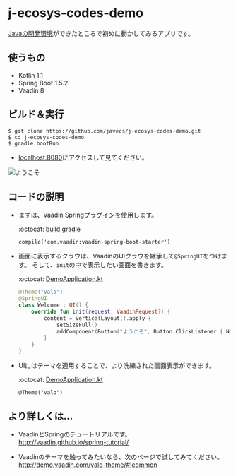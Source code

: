 # j-ecosys-codes-demo
[Javaの開発環境](https://github.com/javecs/j-ecosys)ができたところで初めに動かしてみるアプリです。

## 使うもの
- Kotlin 1.1
- Spring Boot 1.5.2
- Vaadin 8

## ビルド＆実行
```
$ git clone https://github.com/javecs/j-ecosys-codes-demo.git
$ cd j-ecosys-codes-demo
$ gradle bootRun
```
- [localhost:8080](http://localhost:8080/)にアクセスして見てください。

![ようこそ](http://i.imgur.com/LhNHfLo.png)


## コードの説明

- まずは、Vaadin Springプラグインを使用します。 

    :octocat: [build.gradle](https://github.com/javecs/j-ecosys-codes-demo/blob/master/build.gradle#L36)
    ```
    compile('com.vaadin:vaadin-spring-boot-starter')
    ```

- 画面に表示するクラウは、VaadinのUIクラウを継承して`@SpringUI`をつけます。 そして、`init`の中で表示したい画面を書きます。  

    :octocat: [DemoApplication.kt](https://github.com/javecs/j-ecosys-codes-demo/blob/master/src/main/kotlin/com/example/DemoApplication.kt#L22)
    ```Kotlin
    @Theme("valo")
    @SpringUI
    class Welcome : UI() {
        override fun init(request: VaadinRequest?) {
            content = VerticalLayout().apply {
                setSizeFull()
                addComponent(Button("ようこそ", Button.ClickListener { Notification.show("Java エコシステムへ") }))
            }
        }
    }
    ```

- UIにはテーマを適用することで、より洗練された画面表示ができます。

    :octocat: [DemoApplication.kt](https://github.com/javecs/j-ecosys-codes-demo/blob/master/src/main/kotlin/com/example/DemoApplication.kt#L20)
    ```
    @Theme("valo")
    ```
  
## より詳しくは...
- VaadinとSpringのチュートリアルです。  
  http://vaadin.github.io/spring-tutorial/
  
- Vaadinのテーマを触ってみたいなら、次のページで試してみてください。  
  http://demo.vaadin.com/valo-theme/#!common
